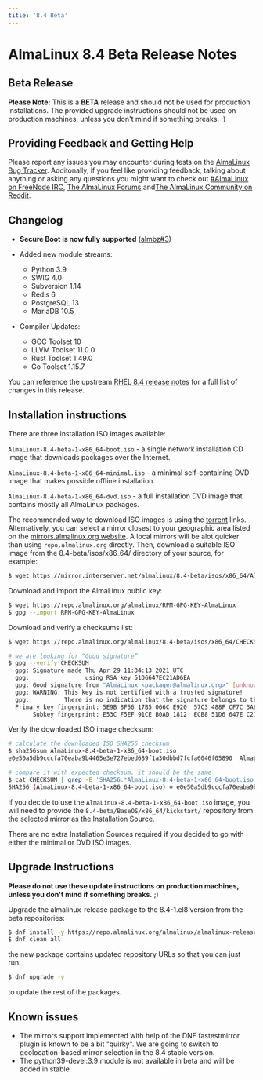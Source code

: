 ```yaml
---
title: '8.4 Beta'
---
```

# AlmaLinux 8.4 Beta Release Notes

## Beta Release

**Please Note:** This is a **BETA** release and should not be used for production installations. The provided upgrade instructions should not be used on production machines, unless you don't mind if something breaks. ;)

## Providing Feedback and Getting Help

Please report any issues you may encounter during tests on the [AlmaLinux Bug Tracker](https://bugs.almalinux.org/). Additonally, if you feel like providing feedback, talking about anything or asking any questions you might want to check out [#AlmaLinux on FreeNode IRC](https://webchat.freenode.net/#almalinux), [The AlmaLinux Forums](https://almalinux.discourse.group/c/84-beta/5) and[The AlmaLinux Community on Reddit](https://reddit.com/r/almalinux).

## Changelog

* **Secure Boot is now fully supported** ([almbz#3](https://bugs.almalinux.org/view.php?id=3))
* Added new module streams:
  * Python 3.9
  * SWIG 4.0
  * Subversion 1.14
  * Redis 6
  * PostgreSQL 13
  * MariaDB 10.5

* Compiler Updates:
  * GCC Toolset 10
  * LLVM Toolset 11.0.0
  * Rust Toolset 1.49.0
  * Go Toolset 1.15.7

You can reference the upstream [RHEL 8.4 release notes](https://access.redhat.com/documentation/en-us/red_hat_enterprise_linux/8-beta/html/8.4_release_notes/index)  for a full list of changes in this release.


## Installation instructions

There are three installation ISO images available:

`AlmaLinux-8.4-beta-1-x86_64-boot.iso` - a single network installation CD image
that downloads packages over the Internet.

`AlmaLinux-8.4-beta-1-x86_64-minimal.iso` - a minimal self-containing DVD image
that makes possible offline installation.

`AlmaLinux-8.4-beta-1-x86_64-dvd.iso` - a full installation DVD image that
contains mostly all AlmaLinux packages.

The recommended way to download ISO images is using the [torrent](https://repo.almalinux.org/almalinux/8.4-beta/isos/x86_64/AlmaLinux-8.4-beta.torrent) links. Alternatively, you can select a mirror closest to your geographic area listed on the [mirrors.almalinux.org website](https://mirrors.almalinux.org). A local mirrors will be alot quicker than using ```repo.almalinux.org``` directly. Then, download a suitable ISO image from the 8.4-beta/isos/x86_64/ directory of your source, for example:


```bash
$ wget https://mirror.interserver.net/almalinux/8.4-beta/isos/x86_64/AlmaLinux-8.4-beta-1-x86_64-boot.iso
```

Download and import the AlmaLinux public key:

```bash
$ wget https://repo.almalinux.org/almalinux/RPM-GPG-KEY-AlmaLinux
$ gpg --import RPM-GPG-KEY-AlmaLinux
```

Download and verify a checksums list:

```bash
$ wget https://repo.almalinux.org/almalinux/8.4-beta/isos/x86_64/CHECKSUM

# we are looking for “Good signature”
$ gpg --verify CHECKSUM
  gpg: Signature made Thu Apr 29 11:34:13 2021 UTC
  gpg:                using RSA key 51D6647EC21AD6EA
  gpg: Good signature from "AlmaLinux <packager@almalinux.org>" [unknown]
  gpg: WARNING: This key is not certified with a trusted signature!
  gpg:          There is no indication that the signature belongs to the owner.
  Primary key fingerprint: 5E9B 8F56 17B5 066C E920  57C3 488F CF7C 3ABB 34F8
       Subkey fingerprint: E53C F5EF 91CE B0AD 1812  ECB8 51D6 647E C21A D6EA
```

Verify the downloaded ISO image checksum:

```bash
# calculate the downloaded ISO SHA256 checksum
$ sha256sum AlmaLinux-8.4-beta-1-x86_64-boot.iso
e0e50a5db9cccfa70eaba9b4465e3e727ebed689f1a30dbbd7fcfa6046f05890  AlmaLinux-8.4-beta-1-x86_64-boot.iso

# compare it with expected checksum, it should be the same
$ cat CHECKSUM | grep -E 'SHA256.*AlmaLinux-8.4-beta-1-x86_64-boot.iso'
SHA256 (AlmaLinux-8.4-beta-1-x86_64-boot.iso) = e0e50a5db9cccfa70eaba9b4465e3e727ebed689f1a30dbbd7fcfa6046f05890
```

If you decide to use the `AlmaLinux-8.4-beta-1-x86_64-boot.iso` image, you will
need to provide the `8.4-beta/BaseOS/x86_64/kickstart/` repository from the
selected mirror as the Installation Source.

There are no extra Installation Sources required if you decided to go with
either the minimal or DVD ISO images.


## Upgrade Instructions

**Please do not use these update instructions on production machines, unless you don't mind if something breaks.** ;)

Upgrade the almalinux-release package to the 8.4-1.el8 version from the beta
repositories:

```bash
$ dnf install -y https://repo.almalinux.org/almalinux/almalinux-release-latest-8-beta.x86_64.rpm
$ dnf clean all
```

the new package contains updated repository URLs so that you can just run:

```bash
$ dnf upgrade -y
```

to update the rest of the packages.


## Known issues

* The mirrors support implemented with help of the DNF fastestmirror plugin is known to be a bit "quirky". We are going to switch to geolocation-based mirror selection in the 8.4 stable version.
* The python39-devel:3.9 module is not available in beta and will be added in stable.
